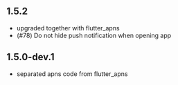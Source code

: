## 1.5.2

* upgraded together with flutter_apns
* (#78) Do not hide push notification when opening app

## 1.5.0-dev.1

* separated apns code from flutter_apns
